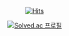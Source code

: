 <div align="center">
  
<!-- [![header](https://capsule-render.vercel.app/api?type=wave&color=auto&height=300&section=header&text=Welcome&fontSize=60) -->

[![Hits](https://hits.seeyoufarm.com/api/count/incr/badge.svg?url=https%3A%2F%2Fgithub.com%2Fjoy96817%2F&count_bg=%2379C83D&title_bg=%23555555&icon=github.svg&icon_color=%23E7E7E7&title=Github&edge_flat=false)](https://hits.seeyoufarm.com)

[![Solved.ac
프로필](http://mazassumnida.wtf/api/v2/generate_badge?boj=heejo198)](https://solved.ac/heejo198)

<!-- ![joy96817's github stats](https://github-readme-stats.vercel.app/api?username=joy96817&show_icons=true) -->

</div>

